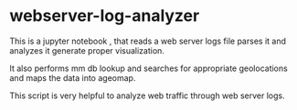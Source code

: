 # webserver-log-analyzer

This is a jupyter notebook , that reads a web server logs file parses it and analyzes it generate proper visualization.

It also performs mm db lookup and searches for appropriate geolocations and maps the data into ageomap.

This script is very helpful to analyze web traffic through web server logs.
